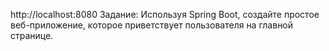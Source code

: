 http://localhost:8080
Задание: Используя Spring Boot, создайте простое веб-приложение, которое приветствует пользователя на главной странице.